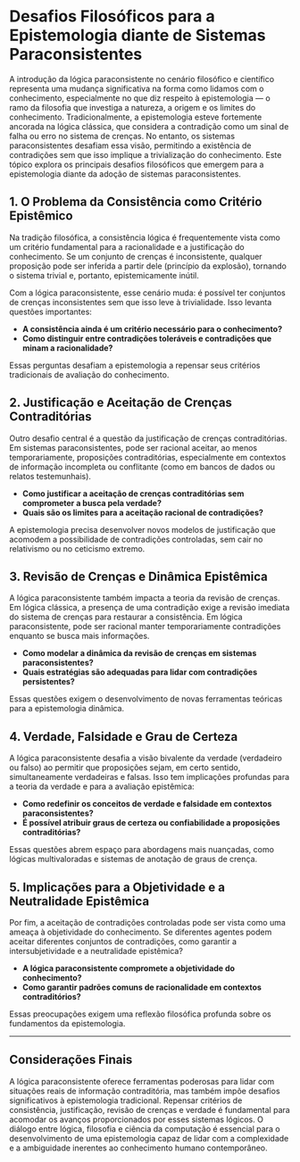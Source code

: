 
# Desafios Filosóficos para a Epistemologia diante de Sistemas Paraconsistentes

A introdução da lógica paraconsistente no cenário filosófico e científico representa uma mudança significativa na forma como lidamos com o conhecimento, especialmente no que diz respeito à epistemologia — o ramo da filosofia que investiga a natureza, a origem e os limites do conhecimento. Tradicionalmente, a epistemologia esteve fortemente ancorada na lógica clássica, que considera a contradição como um sinal de falha ou erro no sistema de crenças. No entanto, os sistemas paraconsistentes desafiam essa visão, permitindo a existência de contradições sem que isso implique a trivialização do conhecimento. Este tópico explora os principais desafios filosóficos que emergem para a epistemologia diante da adoção de sistemas paraconsistentes.

## 1. O Problema da Consistência como Critério Epistêmico

Na tradição filosófica, a consistência lógica é frequentemente vista como um critério fundamental para a racionalidade e a justificação do conhecimento. Se um conjunto de crenças é inconsistente, qualquer proposição pode ser inferida a partir dele (princípio da explosão), tornando o sistema trivial e, portanto, epistemicamente inútil.

Com a lógica paraconsistente, esse cenário muda: é possível ter conjuntos de crenças inconsistentes sem que isso leve à trivialidade. Isso levanta questões importantes:

- **A consistência ainda é um critério necessário para o conhecimento?**
- **Como distinguir entre contradições toleráveis e contradições que minam a racionalidade?**

Essas perguntas desafiam a epistemologia a repensar seus critérios tradicionais de avaliação do conhecimento.

## 2. Justificação e Aceitação de Crenças Contraditórias

Outro desafio central é a questão da justificação de crenças contraditórias. Em sistemas paraconsistentes, pode ser racional aceitar, ao menos temporariamente, proposições contraditórias, especialmente em contextos de informação incompleta ou conflitante (como em bancos de dados ou relatos testemunhais).

- **Como justificar a aceitação de crenças contraditórias sem comprometer a busca pela verdade?**
- **Quais são os limites para a aceitação racional de contradições?**

A epistemologia precisa desenvolver novos modelos de justificação que acomodem a possibilidade de contradições controladas, sem cair no relativismo ou no ceticismo extremo.

## 3. Revisão de Crenças e Dinâmica Epistêmica

A lógica paraconsistente também impacta a teoria da revisão de crenças. Em lógica clássica, a presença de uma contradição exige a revisão imediata do sistema de crenças para restaurar a consistência. Em lógica paraconsistente, pode ser racional manter temporariamente contradições enquanto se busca mais informações.

- **Como modelar a dinâmica da revisão de crenças em sistemas paraconsistentes?**
- **Quais estratégias são adequadas para lidar com contradições persistentes?**

Essas questões exigem o desenvolvimento de novas ferramentas teóricas para a epistemologia dinâmica.

## 4. Verdade, Falsidade e Grau de Certeza

A lógica paraconsistente desafia a visão bivalente da verdade (verdadeiro ou falso) ao permitir que proposições sejam, em certo sentido, simultaneamente verdadeiras e falsas. Isso tem implicações profundas para a teoria da verdade e para a avaliação epistêmica:

- **Como redefinir os conceitos de verdade e falsidade em contextos paraconsistentes?**
- **É possível atribuir graus de certeza ou confiabilidade a proposições contraditórias?**

Essas questões abrem espaço para abordagens mais nuançadas, como lógicas multivaloradas e sistemas de anotação de graus de crença.

## 5. Implicações para a Objetividade e a Neutralidade Epistêmica

Por fim, a aceitação de contradições controladas pode ser vista como uma ameaça à objetividade do conhecimento. Se diferentes agentes podem aceitar diferentes conjuntos de contradições, como garantir a intersubjetividade e a neutralidade epistêmica?

- **A lógica paraconsistente compromete a objetividade do conhecimento?**
- **Como garantir padrões comuns de racionalidade em contextos contraditórios?**

Essas preocupações exigem uma reflexão filosófica profunda sobre os fundamentos da epistemologia.

___

## Considerações Finais

A lógica paraconsistente oferece ferramentas poderosas para lidar com situações reais de informação contraditória, mas também impõe desafios significativos à epistemologia tradicional. Repensar critérios de consistência, justificação, revisão de crenças e verdade é fundamental para acomodar os avanços proporcionados por esses sistemas lógicos. O diálogo entre lógica, filosofia e ciência da computação é essencial para o desenvolvimento de uma epistemologia capaz de lidar com a complexidade e a ambiguidade inerentes ao conhecimento humano contemporâneo.

